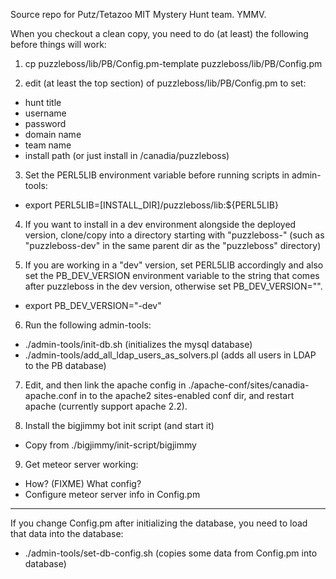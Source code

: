 Source repo for Putz/Tetazoo MIT Mystery Hunt team. YMMV.

When you checkout a clean copy, you need to do (at least) the following
before things will work:

1. cp puzzleboss/lib/PB/Config.pm-template puzzleboss/lib/PB/Config.pm

2. edit (at least the top section) of puzzleboss/lib/PB/Config.pm to set:
 * hunt title 
 * username
 * password
 * domain name
 * team name
 * install path (or just install in /canadia/puzzleboss)

3. Set the PERL5LIB environment variable before running scripts in admin-tools:
 * export PERL5LIB=[INSTALL_DIR]/puzzleboss/lib:${PERL5LIB}

4. If you want to install in a dev environment alongside the deployed version, 
   clone/copy into a directory starting with "puzzleboss-" (such as 
   "puzzleboss-dev" in the same parent dir as the "puzzleboss" directory)

5. If you are working in a "dev" version, set PERL5LIB accordingly and also 
   set the PB_DEV_VERSION environment variable to the string that comes after 
   puzzleboss in the dev version, otherwise set PB_DEV_VERSION="".
 * export PB_DEV_VERSION="-dev"

6. Run the following admin-tools:
 * ./admin-tools/init-db.sh  (initializes the mysql database)
 * ./admin-tools/add_all_ldap_users_as_solvers.pl (adds all users in LDAP to the PB database)

7. Edit, and then link the apache config in ./apache-conf/sites/canadia-apache.conf in to the apache2 sites-enabled conf dir, 
   and restart apache (currently support apache 2.2).

8. Install the bigjimmy bot init script (and start it)
 * Copy from ./bigjimmy/init-script/bigjimmy 

9. Get meteor server working:
 * How? (FIXME) What config?
 * Configure meteor server info in Config.pm

---

If you change Config.pm after initializing the database, you need to load that data into the database:
 * ./admin-tools/set-db-config.sh (copies some data from Config.pm into database)
